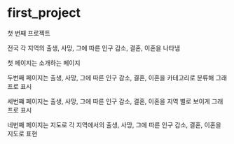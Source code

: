 # first_project
첫 번째 프로젝트

전국 각 지역의 출생, 사망, 그에 따른 인구 감소, 결혼, 이혼을 나타냄

첫 페이지는 소개하는 페이지

두번째 페이지는 출생, 사망, 그에 따른 인구 감소, 결혼, 이혼을 카테고리로 분류해 그래프로 표시

세번쨰 페이지는 출생, 사망, 그에 따른 인구 감소, 결혼, 이혼을 지역 별로 보이게 그래프로 표시

네번째 페이지는 지도로 각 지역에서의 출생, 사망, 그에 따른 인구 감소, 결혼, 이혼을 지도로 표현
